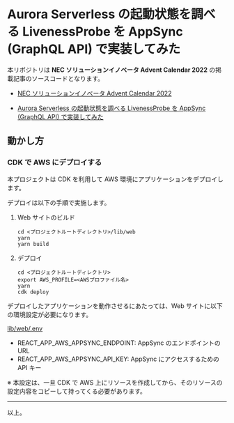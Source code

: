 # Aurora Serverless の起動状態を調べる LivenessProbe を AppSync (GraphQL API) で実装してみた

本リポジトリは **NEC ソリューションイノベータ Advent Calendar 2022** の掲載記事のソースコードとなります。

- [NEC ソリューションイノベータ Advent Calendar 2022](https://qiita.com/advent-calendar/2022/nec_solution_innovators)

- [Aurora Serverless の起動状態を調べる LivenessProbe を AppSync (GraphQL API) で実装してみた](https://qiita.com/r-hirakawa/items/904182639d240c6898d5)

## 動かし方

### CDK で AWS にデプロイする

本プロジェクトは CDK を利用して AWS 環境にアプリケーションをデプロイします。

デプロイは以下の手順で実施します。

1. Web サイトのビルド

   ```
   cd <プロジェクトルートディレクトリ>/lib/web
   yarn
   yarn build
   ```

2. デプロイ

   ```
   cd <プロジェクトルートディレクトリ>
   export AWS_PROFILE=<AWSプロファイル名>
   yarn
   cdk deploy
   ```

デプロイしたアプリケーションを動作させるにあたっては、Web サイトに以下の環境設定が必要になります。

[lib/web/.env](lib/web/.env)

- REACT_APP_AWS_APPSYNC_ENDPOINT: AppSync のエンドポイントの URL
- REACT_APP_AWS_APPSYNC_API_KEY: AppSync にアクセスするための API キー

※ 本設定は、一旦 CDK で AWS 上にリソースを作成してから、そのリソースの設定内容をコピーして持ってくる必要があります。

---

以上。

